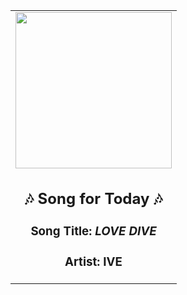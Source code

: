 <!-- Start random song -->
  <div align="center">
   <table>
    <tr>
     <td>
      <div align="center">
       <div>
        <a href="https://open.spotify.com/track/0Q5VnK2DYzRyfqQRJuUtvi" id="link" target="_blank">
         <img src="https://i.scdn.co/image/ab67616d0000b2739016f58cc49e6473e1207093" style="width: 250px;"/>
        </a>
       </div>
       <div style="text-align: center;">
        <h2>
         🎶 Song for Today 🎶
        </h2>
        <h3>
         Song Title:
         <em id="title">
          LOVE DIVE
         </em>
        </h3>
        <h3>
         Artist:
         <span id="artist">
          IVE
         </span>
        </h3>
       </div>
      </div>
     </td>
    </tr>
   </table>
  </div>
<!-- End random song -->